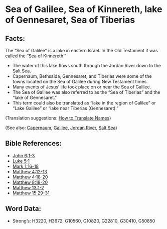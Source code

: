 # Sea of Galilee, Sea of Kinnereth, lake of Gennesaret, Sea of Tiberias

## Facts:

The “Sea of Galilee” is a lake in eastern Israel. In the Old Testament it was called the “Sea of Kinnereth.”

* The water of this lake flows south through the Jordan River down to the Salt Sea.
* Capernaum, Bethsaida, Gennesaret, and Tiberias were some of the towns located on the Sea of Galilee during New Testament times.
* Many events of Jesus’ life took place on or near the Sea of Galilee.
* The Sea of Galilee was also referred to as the “Sea of Tiberias” and the “lake of Gennesaret.”
* This term could also be translated as “lake in the region of Galilee” or “Lake Galilee” or “lake near Tiberias (Gennesaret).”

(Translation suggestions: [How to Translate Names](rc://en/ta/man/translate/translate-names))

(See also: [Capernaum](../names/capernaum.md), [Galilee](../names/galilee.md), [Jordan River](../names/jordanriver.md), [Salt Sea](../names/saltsea.md))

## Bible References:

* [John 6:1-3](rc://en/tn/help/jhn/06/01)
* [Luke 5:1](rc://en/tn/help/luk/05/01)
* [Mark 1:16-18](rc://en/tn/help/mrk/01/16)
* [Matthew 4:12-13](rc://en/tn/help/mat/04/12)
* [Matthew 4:18-20](rc://en/tn/help/mat/04/18)
* [Matthew 8:18-20](rc://en/tn/help/mat/08/18)
* [Matthew 13:1-2](rc://en/tn/help/mat/13/01)
* [Matthew 15:29-31](rc://en/tn/help/mat/15/29)

## Word Data:

* Strong’s: H3220, H3672, G10560, G10820, G22810, G30410, G50850
